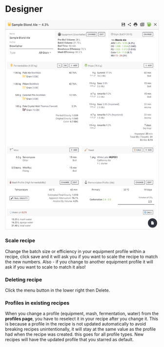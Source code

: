 # Designer

![Easy layout for creating your recipe](../.gitbook/assets/image%20%2822%29.png)

###  Scale recipe

Change the batch size or efficiency in your equipment profile within a recipe, click save and it will ask you if you want to scale the recipe to match the new numbers. Also - if you change to another equipment profile it will ask if you want to scale to match it also!

### Deleting recipe

Click the menu button in the lower right then Delete.

### Profiles in existing recipes

When you change a profile \(equipment, mash, fermentation, water\) from the **profiles page**, you have to reselect it in your recipe after you change it. This is because a profile in the recipe is not updated automatically to avoid breaking recipes unintentionally, it will stay at the same value as the profile had when the recipe was created. this goes for all profile types. New recipes will have the updated profile that you starred as default.

